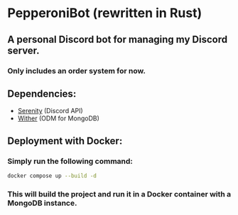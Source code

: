 # PepperoniBot (rewritten in Rust)
## A personal Discord bot for managing my Discord server.
### Only includes an order system for now.
## Dependencies:
- [Serenity](https://github.com/serenity-rs/serenity) (Discord API)
- [Wither](https://github.com/thedodd/wither) (ODM for MongoDB)
## Deployment with Docker:
### Simply run the following command:
```bash
docker compose up --build -d
```
### This will build the project and run it in a Docker container with a MongoDB instance.

